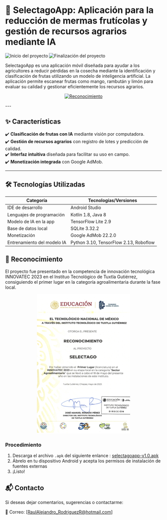 # 📱 SelectagoApp: Aplicación para la reducción de mermas frutícolas y gestión de recursos agrarios mediante IA

![Inicio del proyecto](https://img.shields.io/badge/Inicio-Julio%202025-blue)
![Finalización del proyecto](https://img.shields.io/badge/Finalizado-Septiembre%202025-green)

SelectagoApp es una aplicación móvil diseñada para ayudar a los agricultores a reducir pérdidas en la cosecha mediante la identificación y clasificación de frutas utilizando un modelo de inteligencia artificial. 
La aplicación permite escanear frutas como mango, rambután y limón para evaluar su calidad y gestionar eficientemente los recursos agrarios.  
<p align="center">
  <a href="assets/selectago_app_prevw.gif" target="_blank">
    <img src="assets/selectago_app_prevw.gif" alt="Reconocimiento"/>
  </a>
</p>
---

## ✨ Características  
✔️ **Clasificación de frutas con IA** mediante visión por computadora.  
✔️ **Gestión de recursos agrarios** con registro de lotes y predicción de calidad.  
✔️ **Interfaz intuitiva** diseñada para facilitar su uso en campo.  
✔️ **Monetización integrada** con Google AdMob.  

---

## 🛠️ Tecnologías Utilizadas  
| Categoría                        | Tecnologías/Versiones                                          |
|----------------------------------|----------------------------------------------------------------|
| IDE de desarrollo                | Android Studio                                                 |
| Lenguajes de programación        | Kotlin 1.8, Java 8                                             |
| Modelo de IA en la app           | TensorFlow Lite 2.9                                            |
| Base de datos local              | SQLite 3.32.2                                                  |
| Monetización                     | Google AdMob 22.2.0                                            |
| Entrenamiento del modelo IA      | Python 3.10, TensorFlow 2.13, Roboflow   

## 🏅 Reconocimiento
El proyecto fue presentado en la competencia de innovación tecnológica INNOVATEC 2023 en el Instituo Tecnológico de Tuxtla Gutiérrez, consiguiendo el primer lugar en la categoría agroalimentaria durante la fase local.
</br>
<p align="center">
  <a href="assets/innovatec_award.png" target="_blank">
    <img src="assets/innovatec_award.png" alt="Reconocimiento" width="300"/>
  </a>
</p>

### Procedimiento
1. Descarga el archivo `.apk` del siguiente enlance :
[selectagoapp-v1.0.apk](https://github.com/EonOohx/selectago-app/releases/download/v1.0.0/selectagoapp-release.apk)
3. Ábrelo en tu dispositivo Android y acepta los permisos de instalación de fuentes externas
4. ¡Listo!


## 📬 Contacto

Si deseas dejar comentarios, sugerencias o contactarme:

📧 Correo: [RaulAlejandro_RodriguezR@hotmail.com]

